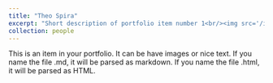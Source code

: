 ```yaml
---
title: "Theo Spira"
excerpt: "Short description of portfolio item number 1<br/><img src='/images/500x300.png'>"
collection: people
---
```


This is an item in your portfolio. It can be have images or nice text. If you name the file .md, it will be parsed as markdown. If you name the file .html, it will be parsed as HTML. 
